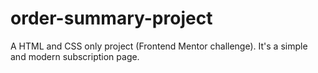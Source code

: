 # order-summary-project
A HTML and CSS only project (Frontend Mentor challenge). It's a simple and modern subscription page.

